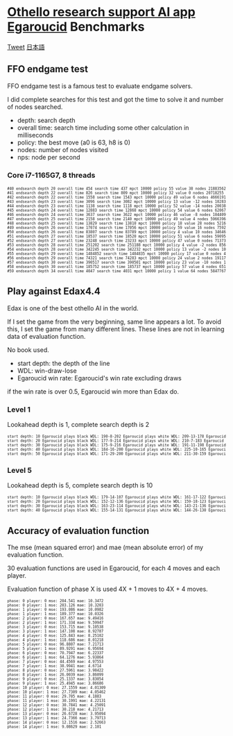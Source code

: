 # [Othello research support AI app Egaroucid](https://www.egaroucid-app.nyanyan.dev/) Benchmarks

<a href="https://twitter.com/share?ref_src=twsrc%5Etfw" class="twitter-share-button" data-text="Othello research support AI app Egaroucid" data-url="https://www.egaroucid-app.nyanyan.dev/" data-hashtags="egaroucid" data-related="takuto_yamana,Nyanyan_Cube" data-show-count="false">Tweet</a><script async src="https://platform.twitter.com/widgets.js" charset="utf-8"></script> <a href=./../ja/>日本語</a>

## FFO endgame test

FFO endgame test is a famous test to evaluate endgame solvers.

I did complete searches for this test and got the time to solve it and number of nodes searched.

* depth: search depth
* overall time: search time including some other calculation in milliseconds
* policy: the best move (a0 is 63, h8 is 0)
* nodes: number of nodes visited
* nps: node per second

### Core i7-1165G7, 8 threads

<div style="font-size:60%"><pre>#40 endsearch depth 20 overall time 454 search time 437 mpct 10000 policy 55 value 38 nodes 21883562 nps 50076800
#41 endsearch depth 22 overall time 826 search time 809 mpct 10000 policy 32 value 0 nodes 20718255 nps 25609709
#42 endsearch depth 22 overall time 1558 search time 1543 mpct 10000 policy 49 value 6 nodes 46661916 nps 30241034
#43 endsearch depth 23 overall time 3096 search time 3082 mpct 10000 policy 13 value -12 nodes 102837142 nps 33367015
#44 endsearch depth 23 overall time 1138 search time 1118 mpct 10000 policy 52 value -14 nodes 20038331 nps 17923372
#45 endsearch depth 24 overall time 12883 search time 12868 mpct 10000 policy 54 value 6 nodes 620671228 nps 48233698
#46 endsearch depth 24 overall time 3637 search time 3622 mpct 10000 policy 46 value -8 nodes 104409194 nps 28826392
#47 endsearch depth 25 overall time 2158 search time 2140 mpct 10000 policy 49 value 4 nodes 59663965 nps 27880357
#48 endsearch depth 25 overall time 13829 search time 13810 mpct 10000 policy 18 value 28 nodes 521653685 nps 37773619
#49 endsearch depth 26 overall time 17074 search time 17056 mpct 10000 policy 59 value 16 nodes 759255959 nps 44515476
#50 endsearch depth 26 overall time 83807 search time 83789 mpct 10000 policy 4 value 10 nodes 3464616181 nps 41349296
#51 endsearch depth 27 overall time 18537 search time 18520 mpct 10000 policy 51 value 6 nodes 590955123 nps 31909023
#52 endsearch depth 27 overall time 23248 search time 23233 mpct 10000 policy 47 value 0 nodes 713734705 nps 30720729
#53 endsearch depth 28 overall time 251202 search time 251188 mpct 10000 policy 4 value -2 nodes 8562663481 nps 34088664
#54 endsearch depth 28 overall time 342245 search time 342232 mpct 10000 policy 13 value -2 nodes 10929039954 nps 31934593
#55 endsearch depth 29 overall time 1484852 search time 1484835 mpct 10000 policy 17 value 0 nodes 41169384044 nps 27726571
#56 endsearch depth 29 overall time 74321 search time 74283 mpct 10000 policy 24 value 2 nodes 1911766004 nps 25736251
#57 endsearch depth 30 overall time 390517 search time 390501 mpct 10000 policy 23 value -10 nodes 11861268107 nps 30374488
#58 endsearch depth 30 overall time 185752 search time 185737 mpct 10000 policy 57 value 4 nodes 6519574712 nps 35101109
#59 endsearch depth 34 overall time 4047 search time 4031 mpct 10000 policy 1 value 64 nodes 58477674 nps 14506989</pre></div>


## Play against Edax4.4

Edax is one of the best othello AI in the world.

If I set the game from the very beginning, same line appears a lot. To avoid this, I set the game from many different lines. These lines are not in learning data of evaluation function.

No book used.

* start depth: the depth of the line
* WDL: win-draw-lose
* Egaroucid win rate: Egaroucid's win rate excluding draws

if the win rate is over 0.5, Egaroucid win more than Edax do.

### Level 1

Lookahead depth is 1, complete search depth is 2

<div style="font-size:60%"><pre>start depth: 10 Egaroucid plays black WDL: 190-8-202 Egaroucid plays white WDL: 209-13-178 Egaroucid win rate: 0.5121951219512195 
start depth: 20 Egaroucid plays black WDL: 177-9-214 Egaroucid plays white WDL: 210-7-183 Egaroucid win rate: 0.49362244897959184 
start depth: 30 Egaroucid plays black WDL: 175-9-216 Egaroucid plays white WDL: 191-11-198 Egaroucid win rate: 0.46923076923076923
start depth: 40 Egaroucid plays black WDL: 184-16-200 Egaroucid plays white WDL: 225-10-165 Egaroucid win rate: 0.5284237726098191
start depth: 50 Egaroucid plays black WDL: 171-29-200 Egaroucid plays white WDL: 211-30-159 Egaroucid win rate: 0.5155195681511471</pre></div>

### Level 5

Lookahead depth is 5, complete search depth is 10

<div style="font-size:60%"><pre>start depth: 10 Egaroucid plays black WDL: 179-14-107 Egaroucid plays white WDL: 161-17-122 Egaroucid win rate: 0.5975395430579965
start depth: 20 Egaroucid plays black WDL: 152-12-136 Egaroucid plays white WDL: 159-18-123 Egaroucid win rate: 0.5456140350877193
start depth: 30 Egaroucid plays black WDL: 163-23-114 Egaroucid plays white WDL: 143-21-136 Egaroucid win rate: 0.5503597122302158
start depth: 40 Egaroucid plays black WDL: 155-14-131 Egaroucid plays white WDL: 144-26-130 Egaroucid win rate: 0.5339285714285714</pre></div>


## Accuracy of evaluation function

The mse (mean squared error) and mae (mean absolute error) of my evaluation function.

30 evaluation functions are used in Egaroucid, for each 4 moves and each player.

Evaluation function of phase X is used 4X + 1 moves to 4X + 4 moves.

<div style="font-size:60%"><pre>phase: 0 player: 0 mse: 204.541 mae: 10.3472
phase: 0 player: 1 mse: 203.126 mae: 10.3203
phase: 1 player: 0 mse: 193.086 mae: 10.0982
phase: 1 player: 1 mse: 189.377 mae: 10.0326
phase: 2 player: 0 mse: 167.657 mae: 9.49416
phase: 2 player: 1 mse: 171.334 mae: 9.59947
phase: 3 player: 0 mse: 153.715 mae: 9.10538
phase: 3 player: 1 mse: 147.108 mae: 8.92787
phase: 4 player: 0 mse: 125.843 mae: 8.25102
phase: 4 player: 1 mse: 118.686 mae: 8.01218
phase: 5 player: 0 mse: 96.8807 mae: 7.21713
phase: 5 player: 1 mse: 89.9291 mae: 6.95694
phase: 6 player: 0 mse: 70.7947 mae: 6.22337
phase: 6 player: 1 mse: 64.1276 mae: 5.93864
phase: 7 player: 0 mse: 44.4569 mae: 4.97553
phase: 7 player: 1 mse: 38.9941 mae: 4.6714
phase: 8 player: 0 mse: 27.5961 mae: 3.98422
phase: 8 player: 1 mse: 26.0039 mae: 3.86099
phase: 9 player: 0 mse: 25.1337 mae: 3.83054
phase: 9 player: 1 mse: 25.4945 mae: 3.86686
phase: 10 player: 0 mse: 27.1559 mae: 4.01309
phase: 10 player: 1 mse: 27.7309 mae: 4.05462
phase: 11 player: 0 mse: 29.705 mae: 4.1883
phase: 11 player: 1 mse: 30.1991 mae: 4.22131
phase: 12 player: 0 mse: 30.7841 mae: 4.25091
phase: 12 player: 1 mse: 30.218 mae: 4.21713
phase: 13 player: 0 mse: 26.6728 mae: 3.95094
phase: 13 player: 1 mse: 24.7366 mae: 3.79713
phase: 14 player: 0 mse: 12.1516 mae: 2.52663
phase: 14 player: 1 mse: 9.08629 mae: 2.101</pre></div>
